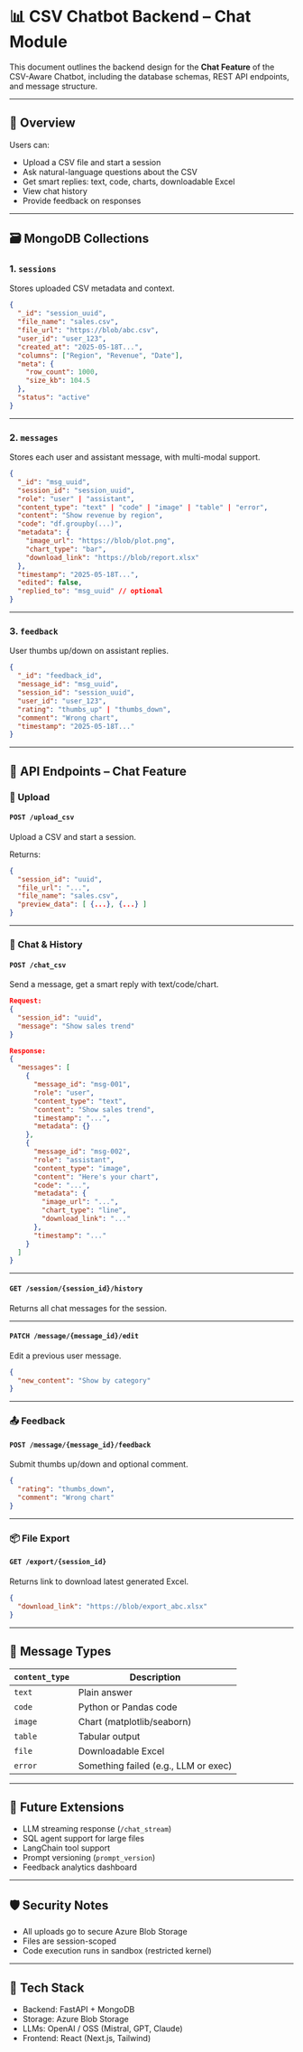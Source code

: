# 📊 CSV Chatbot Backend – Chat Module

This document outlines the backend design for the **Chat Feature** of the CSV-Aware Chatbot, including the database schemas, REST API endpoints, and message structure.

---

## 🚀 Overview

Users can:
- Upload a CSV file and start a session
- Ask natural-language questions about the CSV
- Get smart replies: text, code, charts, downloadable Excel
- View chat history
- Provide feedback on responses

---

## 🗃️ MongoDB Collections

### 1. `sessions`
Stores uploaded CSV metadata and context.

```json
{
  "_id": "session_uuid",
  "file_name": "sales.csv",
  "file_url": "https://blob/abc.csv",
  "user_id": "user_123",
  "created_at": "2025-05-18T...",
  "columns": ["Region", "Revenue", "Date"],
  "meta": {
    "row_count": 1000,
    "size_kb": 104.5
  },
  "status": "active"
}
````

---

### 2. `messages`

Stores each user and assistant message, with multi-modal support.

```json
{
  "_id": "msg_uuid",
  "session_id": "session_uuid",
  "role": "user" | "assistant",
  "content_type": "text" | "code" | "image" | "table" | "error",
  "content": "Show revenue by region",
  "code": "df.groupby(...)",
  "metadata": {
    "image_url": "https://blob/plot.png",
    "chart_type": "bar",
    "download_link": "https://blob/report.xlsx"
  },
  "timestamp": "2025-05-18T...",
  "edited": false,
  "replied_to": "msg_uuid" // optional
}
```

---

### 3. `feedback`

User thumbs up/down on assistant replies.

```json
{
  "_id": "feedback_id",
  "message_id": "msg_uuid",
  "session_id": "session_uuid",
  "user_id": "user_123",
  "rating": "thumbs_up" | "thumbs_down",
  "comment": "Wrong chart",
  "timestamp": "2025-05-18T..."
}
```

---

## 🔌 API Endpoints – Chat Feature

### 📁 Upload

#### `POST /upload_csv`

Upload a CSV and start a session.

Returns:

```json
{
  "session_id": "uuid",
  "file_url": "...",
  "file_name": "sales.csv",
  "preview_data": [ {...}, {...} ]
}
```

---

### 💬 Chat & History

#### `POST /chat_csv`

Send a message, get a smart reply with text/code/chart.

```json
Request:
{
  "session_id": "uuid",
  "message": "Show sales trend"
}

Response:
{
  "messages": [
    {
      "message_id": "msg-001",
      "role": "user",
      "content_type": "text",
      "content": "Show sales trend",
      "timestamp": "...",
      "metadata": {}
    },
    {
      "message_id": "msg-002",
      "role": "assistant",
      "content_type": "image",
      "content": "Here's your chart",
      "code": "...",
      "metadata": {
        "image_url": "...",
        "chart_type": "line",
        "download_link": "..."
      },
      "timestamp": "..."
    }
  ]
}
```

---

#### `GET /session/{session_id}/history`

Returns all chat messages for the session.

---

#### `PATCH /message/{message_id}/edit`

Edit a previous user message.

```json
{
  "new_content": "Show by category"
}
```

---

### 📤 Feedback

#### `POST /message/{message_id}/feedback`

Submit thumbs up/down and optional comment.

```json
{
  "rating": "thumbs_down",
  "comment": "Wrong chart"
}
```

---

### 📦 File Export

#### `GET /export/{session_id}`

Returns link to download latest generated Excel.

```json
{
  "download_link": "https://blob/export_abc.xlsx"
}
```

---

## 🧠 Message Types

| `content_type` | Description                          |
| -------------- | ------------------------------------ |
| `text`         | Plain answer                         |
| `code`         | Python or Pandas code                |
| `image`        | Chart (matplotlib/seaborn)           |
| `table`        | Tabular output                       |
| `file`         | Downloadable Excel                   |
| `error`        | Something failed (e.g., LLM or exec) |

---

## 🔮 Future Extensions

* LLM streaming response (`/chat_stream`)
* SQL agent support for large files
* LangChain tool support
* Prompt versioning (`prompt_version`)
* Feedback analytics dashboard

---

## 🛡️ Security Notes

* All uploads go to secure Azure Blob Storage
* Files are session-scoped
* Code execution runs in sandbox (restricted kernel)

---

## 📌 Tech Stack

* Backend: FastAPI + MongoDB
* Storage: Azure Blob Storage
* LLMs: OpenAI / OSS (Mistral, GPT, Claude)
* Frontend: React (Next.js, Tailwind)

```
